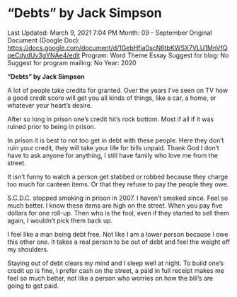 # “Debts” by Jack Simpson

Last Updated: March 9, 2021 7:04 PM
Month: 09 - September
Original Document (Google Doc): https://docs.google.com/document/d/1GebHfia0scN6tbKWSX7VLU1MnVfQqeCdydUv3gYNAe4/edit
Program: Word Theme Essay
Suggest for blog: No
Suggest for program mailing: No
Year: 2020

**“Debts” by Jack Simpson**

A lot of people take credits for granted. Over the years I’ve seen on TV how a good credit score will get you all kinds of things, like a car, a home, or whatever your heart’s desire.

After so long in prison one’s credit hit’s rock bottom. Most if all if it was ruined prior to being in prison.

In prison it is best to not too get in debt with these people. Here they don’t ruin your credit, they will take your life for bills unpaid. Thank God I don’t have to ask anyone for anything, I still have family who love me from the street.

It isn’t funny to watch a person get stabbed or robbed because they charge too much for canteen items. Or that they refuse to pay the people they owe.

S.C.D.C. stopped smoking in prison in 2007. I haven’t smoked since. Feel so much better. I know these items are high on the street. When you pay five dollars for one roll-up. Then who is the fool, even if they started to sell them again, I wouldn’t pick them back up.

I feel like a man being debt free. Not like I am a lower person because I owe this other one. It takes a real person to be out of debt and feel the weight off my shoulders.

Staying out of debt clears my mind and I sleep well at night. To build one’s credit up is fine, I prefer cash on the street, a paid in full receipt makes me feel so much better, not like a person who worries on how the bill’s are going to get paid.